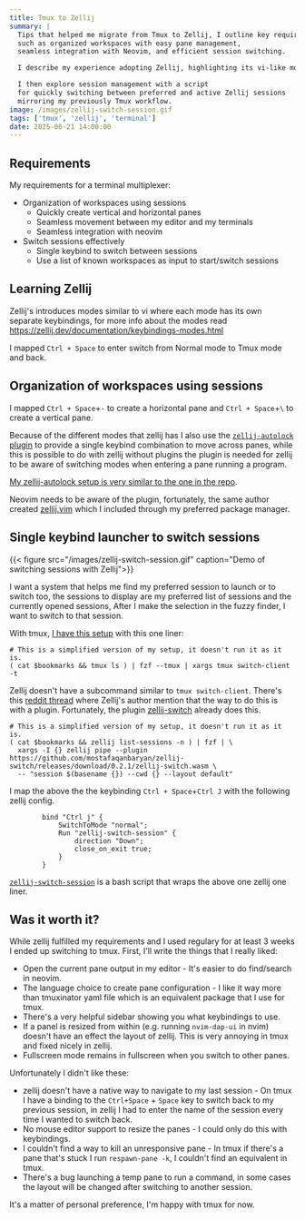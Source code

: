 ```yaml
---
title: Tmux to Zellij
summary: |
  Tips that helped me migrate from Tmux to Zellij, I outline key requirements
  such as organized workspaces with easy pane management,
  seamless integration with Neovim, and efficient session switching.

  I describe my experience adopting Zellij, highlighting its vi-like modes and custom keybindings for navigation.

  I then explore session management with a script
  for quickly switching between preferred and active Zellij sessions
  mirroring my previously Tmux workflow.
image: /images/zellij-switch-session.gif
tags: ['tmux', 'zellij', 'terminal']
date: 2025-06-21 14:00:00
---
```


## Requirements

My requirements for a terminal multiplexer:

- Organization of workspaces using sessions
  - Quickly create vertical and horizontal panes
  - Seamless movement between my editor and my terminals
  - Seamless integration with neovim
- Switch sessions effectively
  - Single keybind to switch between sessions
  - Use a list of known workspaces as input to start/switch sessions

## Learning Zellij

Zellij's introduces modes similar to vi where each mode has its
own separate keybindings, for more info about the modes
read https://zellij.dev/documentation/keybindings-modes.html

I mapped `Ctrl + Space` to enter switch from Normal mode to Tmux mode
and back.

## Organization of workspaces using sessions

I mapped `Ctrl + Space`+`-` to create a horizontal pane and
`Ctrl + Space`+`\` to create a vertical pane.

Because of the different modes that zellij has I also use
the [`zellij-autolock` plugin](https://github.com/fresh2dev/zellij-autolock) to
provide a single keybind combination to move across panes, while this is possible
to do with zellij without plugins the plugin is needed for zellij to
be aware of switching modes when entering a pane running a program.

[My zellij-autolock setup is very similar to the one in the repo](https://github.com/mauriciopoppe/dotfiles/blob/main/zellij/config.kdl).

Neovim needs to be aware of the plugin, fortunately,
the same author created [zellij.vim](https://github.com/fresh2dev/zellij.vim)
which I included through my preferred package manager.

## Single keybind launcher to switch sessions

{{< figure src="/images/zellij-switch-session.gif" caption="Demo of switching sessions with Zellij">}}

I want a system that helps me find my preferred session to launch
or to switch too, the sessions to display are my preferred list of
sessions and the currently opened sessions, After I make the selection
in the fuzzy finder, I want to switch to that session.

With tmux, [I have this setup](https://github.com/mauriciopoppe/dotfiles/blob/b183e64e8a0927254c8ebaab76688d4a6eeca0c8/zsh/bin/tmux-switch-client.py)
with this one liner:

```
# This is a simplified version of my setup, it doesn't run it as it is.
( cat $bookmarks && tmux ls ) | fzf --tmux | xargs tmux switch-client -t
```

Zellij doesn't have a subcommand similar to `tmux switch-client`.
There's this [reddit thread](https://www.reddit.com/r/zellij/comments/18go1y5/switching_sessions_via_cli/)
where Zellij's author mention that the way to do this is with a plugin.
Fortunately, the plugin [zellij-switch](https://github.com/mostafaqanbaryan/zellij-switch)
already does this.

```
# This is a simplified version of my setup, it doesn't run it as it is.
( cat $bookmarks && zellij list-sessions -n ) | fzf | \
  xargs -I {} zellij pipe --plugin https://github.com/mostafaqanbaryan/zellij-switch/releases/download/0.2.1/zellij-switch.wasm \
  -- "session $(basename {}) --cwd {} --layout default"
```

I map the above the the keybinding `Ctrl + Space`+`Ctrl J` with
the following zellij config.

```
        bind "Ctrl j" {
            SwitchToMode "normal";
            Run "zellij-switch-session" {
                direction "Down";
                close_on_exit true;
            }
        }
```

[`zellij-switch-session`](https://github.com/mauriciopoppe/dotfiles/blob/main/zsh/bin/zellij-switch-session.py)
is a bash script that wraps the above one zellij one liner.

## Was it worth it?

While zellij fulfilled my requirements and I used regulary for at least 3 weeks
I ended up switching to tmux. First, I'll write the things that I really liked:

- Open the current pane output in my editor - It's easier to do find/search in neovim.
- The language choice to create pane configuration - I like it way more than tmuxinator yaml file
  which is an equivalent package that I use for tmux.
- There's a very helpful sidebar showing you what keybindings to use.
- If a panel is resized from within (e.g. running `nvim-dap-ui` in nvim) doesn't have an effect
  the layout of zellij. This is very annoying in tmux and fixed nicely in zellij.
- Fullscreen mode remains in fullscreen when you switch to other panes.

Unfortunately I didn't like these:

- zellij doesn't have a native way to navigate to my last session - On tmux I have a binding
  to the `Ctrl+Space` + `Space` key to switch back to my previous session, in zellij I had to
  enter the name of the session every time I wanted to switch back.
- No mouse editor support to resize the panes - I could only do this with keybindings.
- I couldn't find a way to kill an unresponsive pane - In tmux if there's a pane that's stuck
  I run `respawn-pane -k`, I couldn't find an equivalent in tmux.
- There's a bug launching a temp pane to run a command, in some cases the layout will be changed
  after switching to another session.

It's a matter of personal preference, I'm happy with tmux for now.
